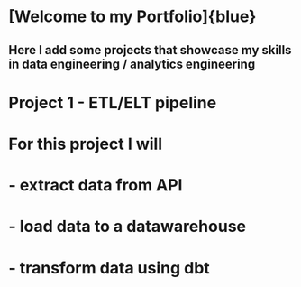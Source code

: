 # [Welcome to my Portfolio]{blue}
## Here I add some projects that showcase my skills in data engineering / analytics engineering

# Project 1 - ETL/ELT pipeline

# For this project I will
# - extract data from API 
# - load data to a datawarehouse
# - transform data using dbt 

